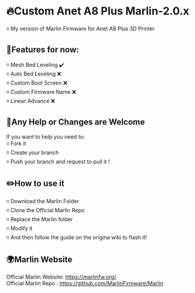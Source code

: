 # 🔥Custom Anet A8 Plus Marlin-2.0.x
<p>
◽ My version of Marlin Firmware for Anet A8 Plus 3D Printer
</p>

## 📌Features for now:
<p> 
◽ Mesh Bed Leveling ✔️ <br>
◽ Auto Bed Leveling ❌ <!--⬅️ maybe need Motherboard upgrade !--> <br>
◽ Custom Boot Screen ❌ <br>
◽ Custom Firmware Name ❌ <br> 
◽ Linear Advance ❌ <br>
</p>

## 💪Any Help or Changes are Welcome
<p>
  If you want to help you need to: <br>
  ◽ Fork it <br>
  ◽ Create your branch<br>
  ◽ Push your branch and request to pull it !
</p>

## ✏️How to use it 
<p> 
◽ Download the Marlin Folder <br>
◽ Clone the Official Marlin Repo <br>
◽ Replace the Marlin folder <br>
◽ Modify it <br>
◽ And then follow the guide on the origina wiki to flash it! <br>
</p>

## 🌍Marlin Website
Official Marlin Website: https://marlinfw.org/ <br>
Official Marlin Repo : https://github.com/MarlinFirmware/Marlin <br>
